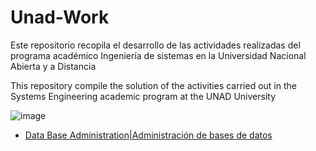 # Unad-Work

Este repositorio recopila el desarrollo de las actividades realizadas del programa académico Ingeniería de sistemas en la Universidad Nacional Abierta y a Distancia

This repository compile the solution of the activities carried out in the Systems Engineering academic program at the UNAD University

![image](https://user-images.githubusercontent.com/76891236/188332734-4b57e130-204f-4c6b-90eb-cee7ccbae0f1.png)

- [Data Base Administration|Administración de bases de datos](https://github.com/BrandonMartinez-jar/Unad-Work/tree/main/DBA)
